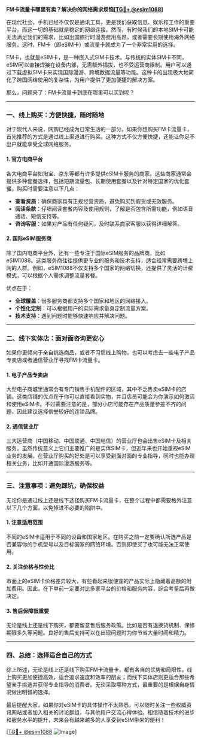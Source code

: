 **FM卡流量卡哪里有卖？解决你的网络需求烦恼[[TG💪+ @esim1088](https://t.me/s/esim1088)]**

在现代社会，手机已经不仅仅是通讯工具，更是我们获取信息、娱乐和工作的重要平台。而这一切的基础就是稳定的网络连接。然而，有时候我们的本地SIM卡可能无法满足我们的需求，比如出国旅行时漫游费用高昂，或者需要长期使用海外网络服务。这时，FM卡（即eSIM卡）或流量卡就成为了一个非常实用的选择。

FM卡，也就是eSIM卡，是一种嵌入式SIM卡技术。与传统的实体SIM卡不同，eSIM可以直接焊接在设备内部，无需额外插拔，也不受运营商限制。用户可以通过下载虚拟SIM卡来实现国际漫游、跨境数据流量等功能。这种卡的出现极大地简化了跨国网络使用的复杂性，为用户提供了更加便捷的解决方案。

那么，问题来了：FM卡流量卡到底在哪里可以买到呢？

---

### **一、线上购买：方便快捷，随时随地**

对于现代人来说，网购已经成为日常生活的一部分。如果你想购买FM卡流量卡，首先推荐的方式是通过线上渠道进行购买。这种方式不仅方便快捷，还能让你足不出户就能享受全球网络服务。

#### **1. 官方电商平台**
各大电商平台如淘宝、京东等都有许多提供eSIM卡服务的商家。这些商家通常会提供多种套餐选择，包括短期流量包、长期使用套餐以及针对特定国家的优化套餐。购买时需要注意以下几点：

- **查看资质**：确保商家具有正规经营资质，避免购买到假货或无效服务。
- **阅读条款**：仔细阅读套餐内容及使用规则，了解是否包含所需功能，例如语音通话、短信支持等。
- **咨询客服**：如果对产品有任何疑问，及时联系商家客服以获得详细解答。

#### **2. 国际eSIM服务商**
除了国内电商平台外，还有一些专注于国际eSIM服务的品牌商，比如eSIM1088。这类服务商往往提供更专业的服务和技术支持，适合经常需要跨境上网的人群。例如，eSIM1088不仅支持多个国家的网络切换，还提供了灵活的计费模式，可以根据个人需求调整流量套餐。

优点在于：
- **全球覆盖**：很多服务商都支持多个国家和地区的网络接入。
- **个性化定制**：可以根据用户的实际需求量身定制流量方案。
- **技术支持**：遇到问题时能够快速响应并解决问题。

---

### **二、线下实体店：面对面咨询更安心**

如果你更倾向于亲自挑选商品，或者不习惯线上购物，也可以考虑去一些电子产品专卖店或者通信营业厅寻找FM卡流量卡。

#### **1. 电子产品专卖店**
大型电子商城里通常会有专门销售手机配件的区域，其中不乏售卖eSIM卡的店铺。这类店铺的优点在于你可以直接看到实物，并且店员可能会为你演示如何激活和使用eSIM卡。不过需要注意的是，部分小店可能存在产品质量参差不齐的问题，因此建议选择信誉较好的连锁品牌。

#### **2. 通信营业厅**
三大运营商（中国移动、中国联通、中国电信）的营业厅也会出售eSIM卡及相关服务。虽然传统意义上它们主要推广的是实体SIM卡，但近年来也开始重视eSIM业务的发展。在营业厅购买的好处是可以享受到面对面的专业指导，同时也能办理相关业务，比如开通国际漫游服务等。

---

### **三、注意事项：避免踩坑，确保权益**

无论你是通过线上还是线下途径购买FM卡流量卡，在整个过程中都需要格外注意以下几个方面，以免掉进不必要的陷阱中。

#### **1. 注意适用范围**
不同的eSIM卡适用于不同的设备和国家地区。在购买之前一定要确认所选产品是否兼容你的手机型号以及目标国家的网络环境。否则即使买了也可能无法正常使用。

#### **2. 关注价格与性价比**
市面上的eSIM卡价格差异较大，有些看起来很便宜的产品实际上隐藏着高额的附加费用。因此，在下单前一定要对比多家平台的价格和服务内容，综合考量后再做决定。

#### **3. 售后保障很重要**
无论是线上还是线下购买，都要留意售后服务政策。比如是否有退换货机制、保修期限多久等问题。良好的售后支持可以在出现问题时为你节省大量时间和精力。

---

### **四、总结：选择适合自己的方式**

综上所述，无论是线上还是线下购买FM卡流量卡，都有各自的优势和局限性。线上购买更加便捷高效，适合追求速度和效率的朋友；而线下实体店则更适合那些希望亲手挑选并获得专业指导的消费者。无论采取哪种方式，最重要的是根据自身情况做出明智的选择。

最后提醒大家，如果你对eSIM卡的具体操作不太熟悉，可以随时关注一些权威资讯网站或者加入相关的讨论群组，与其他用户交流心得体验。相信随着技术的进步和服务水平的提升，未来会有越来越多的人享受到eSIM带来的便利！

[[TG💪+ @esim1088](https://t.me/s/esim1088) ![Image](https://i.postimg.cc/4NQfJmqS/Snipaste-2025-05-13-00-14-12.png)]